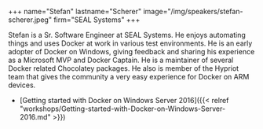 +++
name="Stefan"
lastname="Scherer"
image="/img/speakers/stefan-scherer.jpeg"
firm="SEAL Systems"
+++

Stefan is a Sr. Software Engineer at SEAL Systems. He enjoys automating things and uses Docker at work in various test environments. He is an early adopter of Docker on Windows, giving feedback and sharing his experience as a Microsoft MVP and Docker Captain. He is a maintainer of several Docker related Chocolatey packages. He also is member of the Hypriot team that gives the community a very easy experience for Docker on ARM devices.

* [Getting started with Docker on Windows Server 2016]({{< relref "workshops/Getting-started-with-Docker-on-Windows-Server-2016.md" >}})

